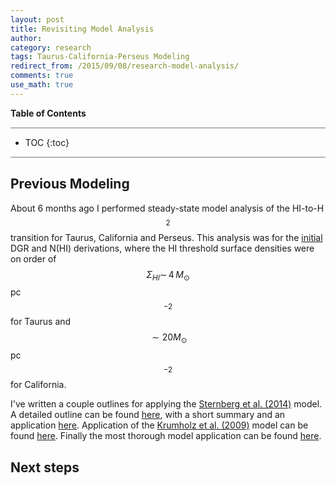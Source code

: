 ```yaml
---
layout: post
title: Revisiting Model Analysis
author:
category: research
tags: Taurus-California-Perseus Modeling
redirect_from: /2015/09/08/research-model-analysis/
comments: true
use_math: true
---
```


**Table of Contents**

<hr style="height:2px; background-color:#b6b6b6"/>

* TOC
{:toc}

<hr style="height:2px; background-color:#b6b6b6"/>

## **Previous Modeling**

About 6 months ago I performed steady-state model analysis of the HI-to-H$$_2$$
transition for Taurus, California and Perseus. This analysis was for the
[initial](/2015/03/02/Perseus-HI-Threshold/) DGR and N(HI) derivations, where
the HI threshold surface densities were on order of
$$\Sigma_{HI}\sim\,4\,M_\odot$$ pc$$^{-2}$$ for Taurus and $$\sim 20 M_\odot$$
pc$$^{-2}$$ for California.

I've written a couple outlines for applying the [Sternberg et al.
(2014)](http://adsabs.harvard.edu/abs/2014ApJ...790...10S) model. A detailed
outline can be found [here](/2015/03/06/Sternberg-Discussion/), with a short
summary and an application [here](/2015/03/12/Sternberg-Fitting/). Application
of the [Krumholz et al. (2009)]() model can be found
[here](/2015/03/19/Model-Analysis/). Finally the most thorough model
application can be found [here](/2015/03/23/Adding-More-Cores/).

## **Next steps**







